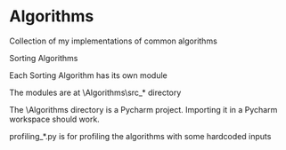 # Algorithms
 Collection of my implementations of common algorithms
 
 Sorting Algorithms
 
 Each Sorting Algorithm has its own module
 
 The modules are at \Algorithms\src_\* directory
 
 The \Algorithms directory is a Pycharm project. Importing it in a Pycharm workspace should work.
 
 profiling_\*.py is for profiling the algorithms with some hardcoded inputs
 
 
 
 
 